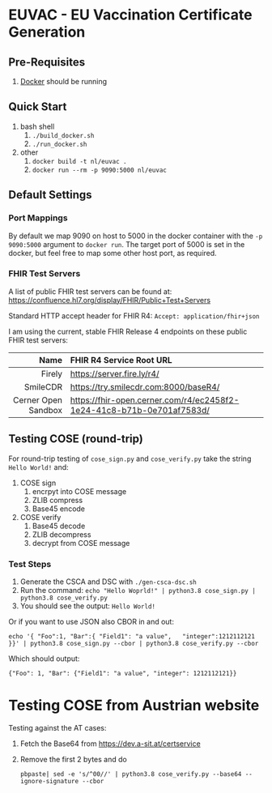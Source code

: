 # EUVAC - EU Vaccination Certificate Generation

## Pre-Requisites
1. [Docker](https://www.docker.com/) should be running 

## Quick Start
1. bash shell 
   1. ```./build_docker.sh```
   1. ```./run_docker.sh```
1. other
   1. ```docker build -t nl/euvac .```
   1. ```docker run --rm -p 9090:5000 nl/euvac```

## Default Settings
### Port Mappings
By default we map 9090 on host to 5000 in the docker container with the
```-p 9090:5000``` argument to ```docker run```. The target port of 5000 is set in the docker, 
but feel free to map some other host port, as required. 

### FHIR Test Servers
A list of public FHIR test servers can be found at:
https://confluence.hl7.org/display/FHIR/Public+Test+Servers

Standard HTTP accept header for FHIR R4: ```Accept: application/fhir+json```

I am using the current, stable FHIR Release 4 endpoints on these public FHIR test servers:

| Name | FHIR R4 Service Root URL |
| ---: | :----------------------- |
| Firely | https://server.fire.ly/r4/ |
| SmileCDR | https://try.smilecdr.com:8000/baseR4/ |
| Cerner Open Sandbox | https://fhir-open.cerner.com/r4/ec2458f2-1e24-41c8-b71b-0e701af7583d/ |

## Testing COSE (round-trip)

For round-trip testing of ```cose_sign.py``` and ```cose_verify.py``` take the string ```Hello World!``` and:
1. COSE sign
   1. encrpyt into COSE message
   1. ZLIB compress
   1. Base45 encode 
1. COSE verify     
   1. Base45 decode
   1. ZLIB decompress
   1. decrypt from COSE message

### Test Steps

1. Generate the CSCA and DSC with ```./gen-csca-dsc.sh```	
1. Run the command: ```echo "Hello Woprld!" | python3.8 cose_sign.py | python3.8 cose_verify.py```
1. You should see the output: ```Hello World!```

Or if you want to use JSON also CBOR in and out:

```echo '{ "Foo":1, "Bar":{ "Field1": "a value",   "integer":1212112121 }}' | python3.8 cose_sign.py --cbor | python3.8 cose_verify.py --cbor```

Which should output:

```{"Foo": 1, "Bar": {"Field1": "a value", "integer": 1212112121}}```

# Testing COSE from Austrian website

Testing against the AT cases:

1. Fetch the Base64 from https://dev.a-sit.at/certservice
1. Remove the first 2 bytes and do

   ```pbpaste| sed -e 's/^00//' | python3.8 cose_verify.py --base64 --ignore-signature --cbor```

